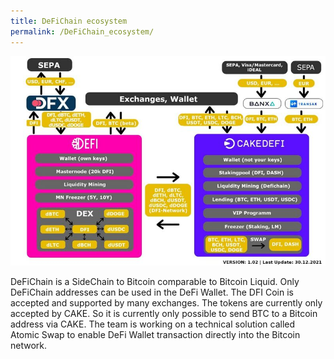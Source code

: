 ```yaml
---
title: DeFiChain ecosystem
permalink: /DeFiChain_ecosystem/
---
```


![DeFiChain ecosystem](./../media/DefiChain_EcoSystem_1.02.jpg)

DeFiChain is a SideChain to Bitcoin comparable to Bitcoin Liquid. Only DeFiChain addresses can be used in the DeFi Wallet. The DFI Coin is accepted and supported by many exchanges. The tokens are currently only accepted by CAKE. So it is currently only possible to send BTC to a Bitcoin address via CAKE. The team is working on a technical solution called Atomic Swap to enable DeFi Wallet transaction directly into the Bitcoin network.
